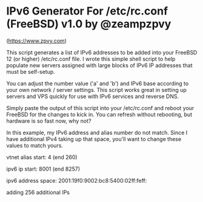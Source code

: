 # IPv6 Generator For /etc/rc.conf (FreeBSD) v1.0 by @zeampzpvy
(https://www.zpvy.com)

 This script generates a list of IPv6 addresses to be added
 into your FreeBSD 12 (or higher) /etc/rc.conf file. I wrote this
 simple shell script to help populate new servers assigned with
 large blocks of IPv6 IP addresses that must be self-setup.

 You can adjust the number value ('a' and 'b') and IPv6 base
 according to your own network / server settings. This script
 works great in setting up servers and VPS quickly for use
 with IPv6 services and reverse DNS.

 Simply paste the output of this script into your /etc/rc.conf
 and reboot your FreeBSD for the changes to kick in. You can
 refresh without rebooting, but hardware is so fast now, why not?

 In this example, my IPv6 address and alias number do not match.
 Since I have additional IPv4 taking up that space, you'll want
 to change these values to match yours.

vtnet alias start: 4 (end 260)

ipv6 ip start: 8001 (end 8257)

ipv6 address space: 2001:19f0:9002:bc8:5400:02ff:feff:

adding 256 additional IPs
